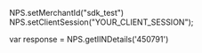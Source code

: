 NPS.setMerchantId("sdk_test")
NPS.setClientSession("YOUR_CLIENT_SESSION");

var response = NPS.getIINDetails('450791')